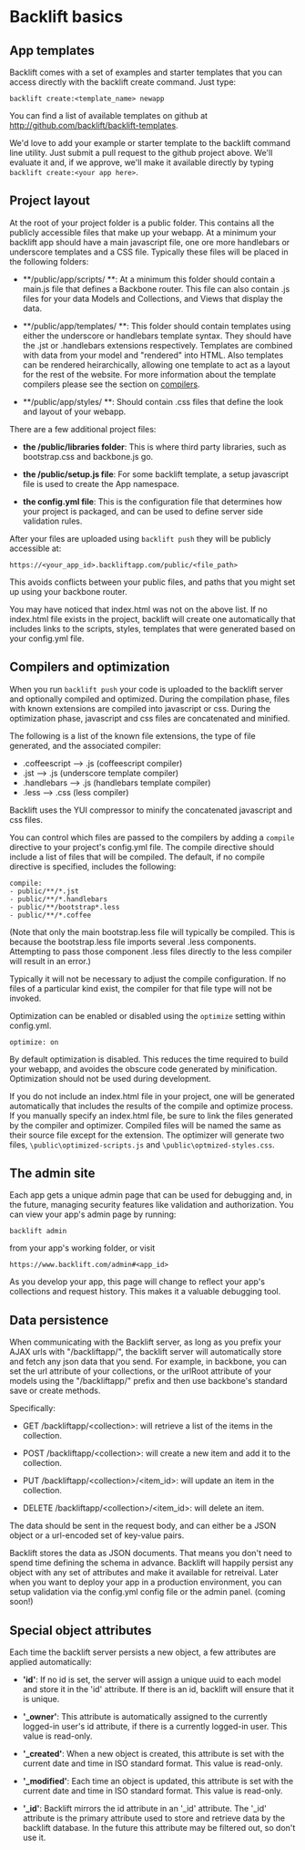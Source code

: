 # Backlift basics

## App templates

Backlift comes with a set of examples and starter templates that you can access directly with the backlift create command. Just type:

    backlift create:<template_name> newapp 

You can find a list of available templates on github at http://github.com/backlift/backlift-templates.

We'd love to add your example or starter template to the backlift command line utility. Just submit a pull request to the github project above. We'll evaluate it and, if we approve, we'll make it available directly by typing `backlift create:<your app here>`.

## Project layout

At the root of your project folder is a public folder. This contains all the publicly accessible files that make up your webapp. At a minimum your backlift app should have a main javascript file, one ore more handlebars or underscore templates and a CSS file. Typically these files will be placed in the following folders:

* **/public/app/scripts/ **: At a minimum this folder should contain a main.js file that defines a Backbone router. This file can also contain .js files for your data Models and Collections, and Views that display the data.

* **/public/app/templates/ **: This folder should contain templates using either the underscore or handlebars template syntax. They should have the .jst or .handlebars extensions respectively. Templates are combined with data from your model and "rendered" into HTML. Also templates can be rendered heirarchically, allowing one template to act as a layout for the rest of the website. For more information about the template compilers please see the section on [compilers](#compilers-and-optimization). 

* **/public/app/styles/ **: Should contain .css files that define the look and layout of your webapp.

There are a few additional project files:

* **the /public/libraries folder**: This is where third party libraries, such as bootstrap.css and backbone.js go.

* **the /public/setup.js file**: For some backlift template, a setup javascript file is used to create the App namespace.

* **the config.yml file**: This is the configuration file that determines how your project is packaged, and can be used to define server side validation rules.

After your files are uploaded using `backlift push` they will be publicly accessible at:

    https://<your_app_id>.backliftapp.com/public/<file_path> 

This avoids conflicts between your public files, and paths that you might set up using your backbone router.

You may have noticed that index.html was not on the above list. If no index.html file exists in the project, backlift will create one automatically that includes links to the scripts, styles, templates that were generated based on your config.yml file.

## Compilers and optimization

When you run `backlift push` your code is uploaded to the backlift server and optionally compiled and optimized. During the compilation phase, files with known extensions are compiled into javascript or css. During the optimization phase, javascript and css files are concatenated and minified. 

The following is a list of the known file extensions, the type of file generated, and the associated compiler:

* .coffeescript --&gt; .js (coffeescript compiler)
* .jst --&gt; .js (underscore template compiler)
* .handlebars --&gt; .js (handlebars template compiler)
* .less --&gt; .css (less compiler)

Backlift uses the YUI compressor to minify the concatenated javascript and css files.

You can control which files are passed to the compilers by adding a `compile` directive to your project's config.yml file. The compile directive should include a list of files that will be compiled. The default, if no compile directive is specified, includes the following:

<pre><code class="no-highlight">compile:
- public/**/*.jst
- public/**/*.handlebars
- public/**/bootstrap*.less
- public/**/*.coffee
</code></pre>

(Note that only the main bootstrap.less file will typically be compiled. This is because the bootstrap.less file imports several .less components. Attempting to pass those component .less files directly to the less compiler will result in an error.)

Typically it will not be necessary to adjust the compile configuration. If no files of a particular kind exist, the compiler for that file type will not be invoked.

Optimization can be enabled or disabled using the `optimize` setting within config.yml.

	optimize: on

By default optimization is disabled. This reduces the time required to build your webapp, and avoides the obscure code generated by minification. Optimization should not be used during development.

If you do not include an index.html file in your project, one will be generated automatically that includes the results of the compile and optimize process. If you manually specify an index.html file, be sure to link the files generated by the compiler and optimizer. Compiled files will be named the same as their source file except for the extension. The optimizer will generate two files, `\public\optimized-scripts.js` and `\public\optmized-styles.css`.

## The admin site

Each app gets a unique admin page that can be used for debugging and, in the future, managing security features like validation and authorization. You can view your app's admin page by running:

    backlift admin

from your app's working folder, or visit

    https://www.backlift.com/admin#<app_id>

As you develop your app, this page will change to reflect your app's collections and request history. This makes it a valuable debugging tool.


## Data persistence

When communicating with the Backlift server, as long as you prefix your AJAX urls with "/backliftapp/", the backlift server will automatically store and fetch any json data that you send. For example, in backbone, you can set the url attribute of your collections, or the urlRoot attribute of your models using the "/backliftapp/" prefix and then use backbone's standard save or create methods.

Specifically:

* GET /backliftapp/&lt;collection&gt;: will retrieve a list of the items in the collection.

* POST /backliftapp/&lt;collection&gt;: will create a new item and add it to the collection.

* PUT /backliftapp/&lt;collection&gt;/&lt;item_id&gt;: will update an item in the collection.

* DELETE /backliftapp/&lt;collection&gt;/&lt;item_id&gt;: will delete an item.

The data should be sent in the request body, and can either be a JSON object or a url-encoded set of key-value pairs. 

Backlift stores the data as JSON documents. That means you don't need to spend time defining the schema in advance. Backlift will happily persist any object with any set of attributes and make it available for retreival. Later when you want to deploy your app in a production environment, you can setup validation via the config.yml config file or the admin panel. (coming soon!)


## Special object attributes

Each time the backlift server persists a new object, a few attributes are applied automatically:

* **'id'**: If no id is set, the server will assign a unique uuid to each model and store it in the 'id' attribute. If there is an id, backlift will ensure that it is unique. 

* **'_owner'**: This attribute is automatically assigned to the currently logged-in user's id attribute, if there is a currently logged-in user. This value is read-only.

* **'_created'**: When a new object is created, this attribute is set with the current date and time in ISO standard format. This value is read-only.

* **'_modified'**: Each time an object is updated, this attribute is set with the current date and time in ISO standard format. This value is read-only.

* **'_id'**: Backlift mirrors the id attribute in an '_id' attribute. The '_id' attribute is the primary attribute used to store and retrieve data by the backlift database. In the future this attribute may be filtered out, so don't use it.